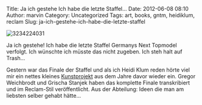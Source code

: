 Title: Ja ich gestehe Ich habe die letzte Staffel...
Date: 2012-06-08 08:10
Author: marvin
Category: Uncategorized
Tags: art, books, gntm, heidiklum, reclam
Slug: ja-ich-gestehe-ich-habe-die-letzte-staffel

![3234224031]({static}/images/3234224031.jpg)

Ja ich gestehe! Ich habe die letzte Staffel Germanys Next Topmodel
verfolgt. Ich wünschte ich müsste das nicht zugeben. Ich steh halt auf
Trash...

Gestern war das Finale der Staffel und als ich Heidi Klum reden hörte
viel mir ein nettes kleines
[Kunstprojekt](http://www.faz.net/aktuell/gesellschaft/mode/topmodel-finale-in-reclam-optik-so-richtig-so-wusch-11560096.html)
aus dem Jahre davor wieder ein. Gregor Weichbrodt und Grischa Stanjek
haben das komplette Finale transkribiert und im Reclam-Stil
veröffentlicht. Aus der Abteilung: Ideen die man am liebsten selber
gehabt hätte...

